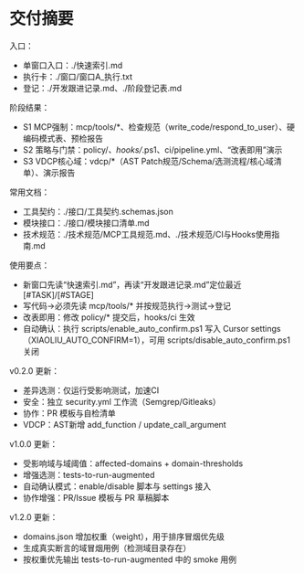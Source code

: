 # 交付摘要

入口：
- 单窗口入口：./快速索引.md
- 执行卡：./窗口/窗口A_执行.txt
- 登记：./开发跟进记录.md、./阶段登记表.md

阶段结果：
- S1 MCP强制：mcp/tools/*、检查规范（write_code/respond_to_user）、硬编码模式表、预检报告
- S2 策略与门禁：policy/*、hooks/*.ps1、ci/pipeline.yml、“改表即用”演示
- S3 VDCP核心域：vdcp/*（AST Patch规范/Schema/选测流程/核心域清单）、演示报告

常用文档：
- 工具契约：./接口/工具契约.schemas.json
- 模块接口：./接口/模块接口清单.md
- 技术规范：./技术规范/MCP工具规范.md、./技术规范/CI与Hooks使用指南.md

使用要点：
- 新窗口先读“快速索引.md”，再读“开发跟进记录.md”定位最近[#TASK]/[#STAGE]
- 写代码→必须先读 mcp/tools/* 并按规范执行→测试→登记
- 改表即用：修改 policy/* 提交后，hooks/ci 生效
 - 自动确认：执行 scripts/enable_auto_confirm.ps1 写入 Cursor settings（XIAOLIU_AUTO_CONFIRM=1），可用 scripts/disable_auto_confirm.ps1 关闭

v0.2.0 更新：
- 差异选测：仅运行受影响测试，加速CI
- 安全：独立 security.yml 工作流（Semgrep/Gitleaks）
- 协作：PR 模板与自检清单
- VDCP：AST新增 add_function / update_call_argument

v1.0.0 更新：
- 受影响域与域阈值：affected-domains + domain-thresholds
- 增强选测：tests-to-run-augmented
- 自动确认模式：enable/disable 脚本与 settings 接入
- 协作增强：PR/Issue 模板与 PR 草稿脚本

v1.2.0 更新：
- domains.json 增加权重（weight），用于排序冒烟优先级
- 生成真实断言的域冒烟用例（检测域目录存在）
- 按权重优先输出 tests-to-run-augmented 中的 smoke 用例
